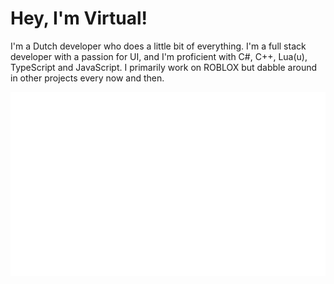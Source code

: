 # Hey, I'm Virtual!

I'm a Dutch developer who does a little bit of everything. I'm a full stack developer with a passion for UI, and I'm proficient with C#, C++, Lua(u), TypeScript and JavaScript. 
I primarily work on ROBLOX but dabble around in other projects every now and then. 

![](https://raw.githubusercontent.com/VirtualButFake/stats/master/generated/overview.svg#gh-dark-mode-only)
